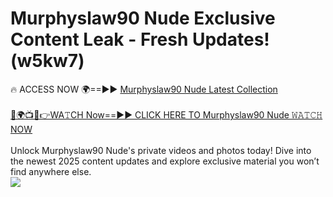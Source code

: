 # Murphyslaw90 Nude Exclusive Content Leak - Fresh Updates! (w5kw7)

🔥 ACCESS NOW 🌍==►► <a href="https://tinyurl.com/yc657z5k" rel="nofollow">Murphyslaw90 Nude Latest Collection</a>
<br><br>
[🔴🌍📺📱👉WA𝚃CH Now==►► CLICK HERE TO Murphyslaw90 Nude 𝚆𝙰𝚃𝙲𝙷 NOW](https://tinyurl.com/yc657z5k)
<br><br>
Unlock Murphyslaw90 Nude's private videos and photos today! Dive into the newest 2025 content updates and explore exclusive material you won’t find anywhere else.
<br>
<a href="https://tinyurl.com/yc657z5k" rel="nofollow" data-target="animated-image.originalLink"><img src="https://camo.githubusercontent.com/8a4f000d20f83aca3bf7ec5f350d767afa0574a8a352519fd8cfa583a6f93a33/68747470733a2f2f692e696d6775722e636f6d2f644a486b345a712e676966" data-canonical-src="https://i.imgur.com/dJHk4Zq.gif" style="max-width: 100%; display: inline-block;" data-target="animated-image.originalImage"></a>
<br>
